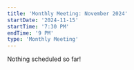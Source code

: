 ```yaml
---
title: 'Monthly Meeting: November 2024'
startDate: '2024-11-15'
startTime: '7:30 PM'
endTime: '9 PM'
type: 'Monthly Meeting'
---
```


Nothing scheduled so far!
